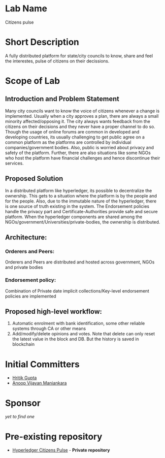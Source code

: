 # Lab Name
Citizens pulse

# Short Description
A fully distributed platform for state/city councils to know, share and feel the interestes, pulse of citizens on their decissions.

# Scope of Lab
## Introduction and Problem Statement
Many city councils want to know the voice of citizens whenever a change is implemented. Usually when a city approves a plan, there are always a small minority affected/opposing it. The city always wants feedback from the citizens on their decisions and they never have a proper channel to do so. Though the usage of online forums are common in developed and developing countries,  its usually challenging to get public agree on a common platform as the platforms are controlled by individual companies/government bodies. Also, public is worried about privacy and safety of the platform. Further, there are also situations like some NGOs who host the platform have financial challenges and hence discontinue their services.

## Proposed Solution
In a distributed platform like hyperledger, its possible to decentralize the ownership. This gets to a situation where the platform is by the people and for the people. Also, due to the immutable nature of the hyperledger, there is one source of truth existing in the system. The Endorsement policies handle the privacy part and Certificate-Authorities provide safe and secure platform. When the hyperledger components are shared among the NGOs/government/Universities/private-bodies, the ownership is distributed.

## Architecture:
### Orderers and Peers:
Orderers and Peers are distributed and hosted across government, NGOs and private bodies

### Endorsement policy:
Combination of Private date implicit collections/Key-level endorsement policies are implemented

## Proposed high-level workflow:
1. Automatic enrolment with bank identification, some other reliable systems through CA or other means
2. Add/modify/delete opinions and votes. Note that delete can only reset the latest value in the block and DB. But the history is saved in blockchain

# Initial Committers
 - [Hritik Gupta](https://github.com/hritikgupta)
 - [Anoop Vijayan Maniankara](https://github.com/maniankara)

# Sponsor
_yet to find one_

# Pre-existing repository
- [Hyperledger Citizens Pulse](https://github.com/maniankara/hyperledger-citizens-pulse) - **Private repository**